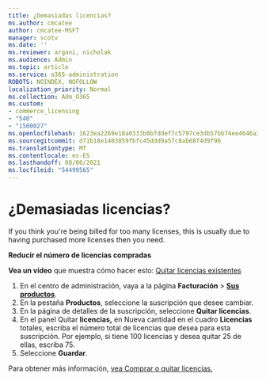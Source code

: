 ```yaml
---
title: ¿Demasiadas licencias?
ms.author: cmcatee
author: cmcatee-MSFT
manager: scotv
ms.date: ''
ms.reviewer: argani, nicholak
ms.audience: Admin
ms.topic: article
ms.service: o365-administration
ROBOTS: NOINDEX, NOFOLLOW
localization_priority: Normal
ms.collection: Adm_O365
ms.custom:
- commerce_licensing
- "540"
- "1500027"
ms.openlocfilehash: 1623ea2269e18a0333b0bfddef7c5797ce3db57bb74ee4646a3aa94b8e821fa1
ms.sourcegitcommit: d71b18e1403859fbfc45ddd9a57c8ab68f4d9f96
ms.translationtype: MT
ms.contentlocale: es-ES
ms.lasthandoff: 08/06/2021
ms.locfileid: "54499565"
---
```

# <a name="too-many-licenses"></a>¿Demasiadas licencias?

If you think you're being billed for too many licenses, this is usually due to having purchased more licenses then you need.
  
**Reducir el número de licencias compradas**

**Vea un vídeo** que muestra cómo hacer esto: [Quitar licencias existentes](https://go.microsoft.com/fwlink/p/?linkid=2154938)
  
1. En el centro de administración, vaya a la página **Facturación** \> **[Sus productos](https://go.microsoft.com/fwlink/p/?linkid=842054)**.
2. En la pestaña **Productos**, seleccione la suscripción que desee cambiar.
3. En la página de detalles de la suscripción, seleccione **Quitar licencias**.
4. En el panel Quitar  **licencias,** en Nueva cantidad en el cuadro **Licencias** totales, escriba el número total de licencias que desea para esta suscripción. Por ejemplo, si tiene 100 licencias y desea quitar 25 de ellas, escriba 75.
5. Seleccione **Guardar**.

Para obtener más información, [vea Comprar o quitar licencias.](/microsoft-365/commerce/licenses/buy-licenses)